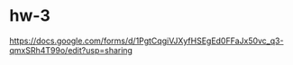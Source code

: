 # hw-3
https://docs.google.com/forms/d/1PgtCqgiVJXyfHSEgEd0FFaJx50vc_q3-qmxSRh4T99o/edit?usp=sharing
